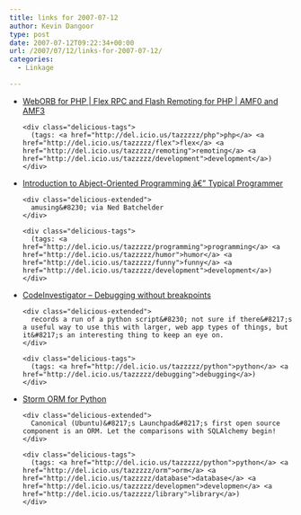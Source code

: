 ```yaml
---
title: links for 2007-07-12
author: Kevin Dangoor
type: post
date: 2007-07-12T09:22:34+00:00
url: /2007/07/12/links-for-2007-07-12/
categories:
  - Linkage

---
```

<ul class="delicious">
  <li>
    <div class="delicious-link">
      <a href="http://themidnightcoders.com/weborb/php/index.htm">WebORB for PHP | Flex RPC and Flash Remoting for PHP | AMF0 and AMF3</a>
    </div>
    
    <div class="delicious-tags">
      (tags: <a href="http://del.icio.us/tazzzzz/php">php</a> <a href="http://del.icio.us/tazzzzz/flex">flex</a> <a href="http://del.icio.us/tazzzzz/remoting">remoting</a> <a href="http://del.icio.us/tazzzzz/development">development</a>)
    </div>
  </li>
  
  <li>
    <div class="delicious-link">
      <a href="http://typicalprogrammer.com/programming/abject-oriented/">Introduction to Abject-Oriented Programming â€” Typical Programmer</a>
    </div>
    
    <div class="delicious-extended">
      amusing&#8230; via Ned Batchelder
    </div>
    
    <div class="delicious-tags">
      (tags: <a href="http://del.icio.us/tazzzzz/programming">programming</a> <a href="http://del.icio.us/tazzzzz/humor">humor</a> <a href="http://del.icio.us/tazzzzz/funny">funny</a> <a href="http://del.icio.us/tazzzzz/development">development</a>)
    </div>
  </li>
  
  <li>
    <div class="delicious-link">
      <a href="http://codeinvestigator.googlepages.com/main">CodeInvestigator &#8211; Debugging without breakpoints</a>
    </div>
    
    <div class="delicious-extended">
      records a run of a python script&#8230; not sure if there&#8217;s a useful way to use this with larger, web app types of things, but it&#8217;s an interesting thing to keep an eye on.
    </div>
    
    <div class="delicious-tags">
      (tags: <a href="http://del.icio.us/tazzzzz/python">python</a> <a href="http://del.icio.us/tazzzzz/debugging">debugging</a>)
    </div>
  </li>
  
  <li>
    <div class="delicious-link">
      <a href="https://storm.canonical.com/">Storm ORM for Python</a>
    </div>
    
    <div class="delicious-extended">
      Canonical (Ubuntu)&#8217;s Launchpad&#8217;s first open source component is an ORM. Let the comparisons with SQLAlchemy begin!
    </div>
    
    <div class="delicious-tags">
      (tags: <a href="http://del.icio.us/tazzzzz/python">python</a> <a href="http://del.icio.us/tazzzzz/orm">orm</a> <a href="http://del.icio.us/tazzzzz/database">database</a> <a href="http://del.icio.us/tazzzzz/developmen">developmen</a> <a href="http://del.icio.us/tazzzzz/library">library</a>)
    </div>
  </li>
</ul>